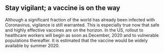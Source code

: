 ## Stay vigilant; a vaccine is on the way

Although a significant fraction of the world has already been infected with Coronavirus, vigilance is still warranted. This is especially true now that safe and highly effective vaccines are on the horizon. In the US, rollout to healthcare workers will begin as soon as December, 2020 and to vulnerable populations thereafter. It is estimated that the vaccine would be widely available by summer 2020.
